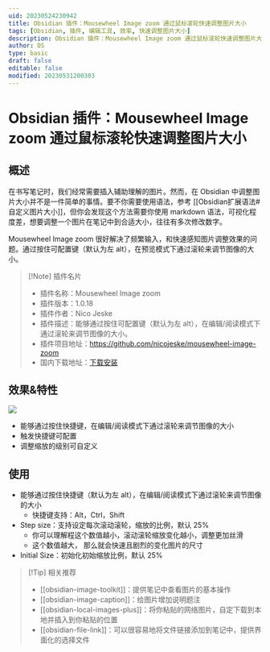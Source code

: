 ```yaml
---
uid: 20230524230942
title: Obsidian 插件：Mousewheel Image zoom 通过鼠标滚轮快速调整图片大小
tags: [Obsidian, 插件, 编辑工具, 效率, 快速调整图片大小]
description: Obsidian 插件：Mousewheel Image zoom 通过鼠标滚轮快速调整图片大小
author: OS
type: basic
draft: false
editable: false
modified: 20230531200303
---
```


# Obsidian 插件：Mousewheel Image zoom 通过鼠标滚轮快速调整图片大小

## 概述

在书写笔记时，我们经常需要插入辅助理解的图片。然而，在 Obsidian 中调整图片大小并不是一件简单的事情。要不你需要使用语法，参考 [[Obsidian扩展语法#自定义图片大小]]，但你会发现这个方法需要你使用 markdown 语法，可视化程度差，想要调整一个图片在笔记中到合适大小，往往有多次修改数字。

Mousewheel Image zoom 很好解决了频繁输入，和快速感知图片调整效果的问题。通过按住可配置键（默认为左 alt），在预览模式下通过滚轮来调节图像的大小。

> [!Note] 插件名片
> - 插件名称：Mousewheel Image zoom
> - 插件版本：1.0.18
> - 插件作者：Nico Jeske
> - 插件描述：能够通过按住可配置键（默认为左 alt），在编辑/阅读模式下通过滚轮来调节图像的大小。
> - 插件项目地址：<https://github.com/nicojeske/mousewheel-image-zoom>
> - 国内下载地址：[下载安装](https://pkmer.cn/products/plugin/pluginMarket/?mousewheel-image-zoom)

## 效果&特性

![](https://raw.githubusercontent.com/nicojeske/mousewheel-image-zoom/master/Animation.gif)

- 能够通过按住快捷键，在编辑/阅读模式下通过滚轮来调节图像的大小
- 触发快捷键可配置
- 调整缩放的级别可自定义

## 使用

- 能够通过按住快捷键（默认为左 alt），在编辑/阅读模式下通过滚轮来调节图像的大小
	- 快捷键支持：Alt，Ctrl，Shift
- Step size：支持设定每次滚动滚轮，缩放的比例，默认 25%
	- 你可以理解程这个数值越小，滚动滚轮缩放变化越小，调整更加丝滑
	- 这个数值越大， 那么就会快速且剧烈的变化图片的尺寸
- Initial Size：初始化初始缩放比例，默认 25%

> [!Tip] 相关推荐
> - [[obsidian-image-toolkit]]：提供笔记中查看图片的基本操作
> - [[obsidian-image-caption]]：给图片增加说明题注
> - [[obsidian-local-images-plus]]：将你粘贴的网络图片，自定下载到本地并插入到你粘贴的位置
> - [[obsidian-file-link]]：可以很容易地将文件链接添加到笔记中，提供界面化的选择文件
